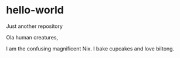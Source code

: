 # hello-world
Just another repository

Ola human creatures,

I am the confusing magnificent Nix. I bake cupcakes and love biltong.
